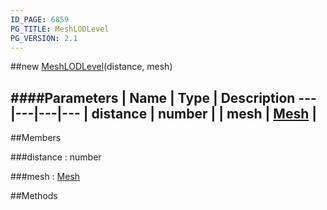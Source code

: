 ```yaml
---
ID_PAGE: 6859
PG_TITLE: MeshLODLevel
PG_VERSION: 2.1
---
```

##new [MeshLODLevel](page.php?p=6859)(distance, mesh)




####Parameters
 | Name | Type | Description
---|---|---|---
 | distance | number | 
 | mesh | [Mesh](page.php?p=6659) | 
---

##Members

###distance : number




###mesh : [Mesh](page.php?p=6659)




##Methods
